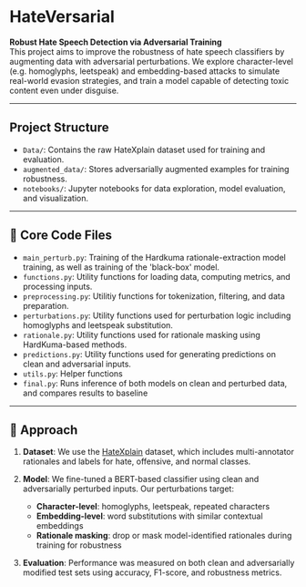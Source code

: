 # HateVersarial

**Robust Hate Speech Detection via Adversarial Training**  
This project aims to improve the robustness of hate speech classifiers by augmenting data with adversarial perturbations. We explore character-level (e.g. homoglyphs, leetspeak) and embedding-based attacks  to simulate real-world evasion strategies, and train a model capable of detecting toxic content even under disguise.

---

## Project Structure

- `Data/`: Contains the raw HateXplain dataset used for training and evaluation.
- `augmented_data/`: Stores adversarially augmented examples for training robustness.
- `notebooks/`: Jupyter notebooks for data exploration, model evaluation, and visualization.

---

## 📁 Core Code Files

- `main_perturb.py`: Training of the Hardkuma rationale-extraction model training, as well as training of the 'black-box' model.
- `functions.py`: Utility functions for loading data, computing metrics, and processing inputs.
- `preprocessing.py`: Utilitiy functions for tokenization, filtering, and data preparation.
- `perturbations.py`: Utility functions used for perturbation logic including homoglyphs and leetspeak substitution.
- `rationale.py`: Utility functions used for rationale masking using HardKuma-based methods.
- `predictions.py`: Utility functions used for generating predictions on clean and adversarial inputs.
- `utils.py`: Helper functions
- `final.py`: Runs inference of both models on clean and perturbed data, and compares results to baseline

---

## 🧪 Approach

1. **Dataset**: We use the [HateXplain](https://github.com/hate-alert/HateXplain) dataset, which includes multi-annotator rationales and labels for hate, offensive, and normal classes.

2. **Model**: We fine-tuned a BERT-based classifier using clean and adversarially perturbed inputs. Our perturbations target:
   - **Character-level**: homoglyphs, leetspeak, repeated characters
   - **Embedding-level**: word substitutions with similar contextual embeddings
   - **Rationale masking**: drop or mask model-identified rationales during training for robustness

3. **Evaluation**: Performance was measured on both clean and adversarially modified test sets using accuracy, F1-score, and robustness metrics.
